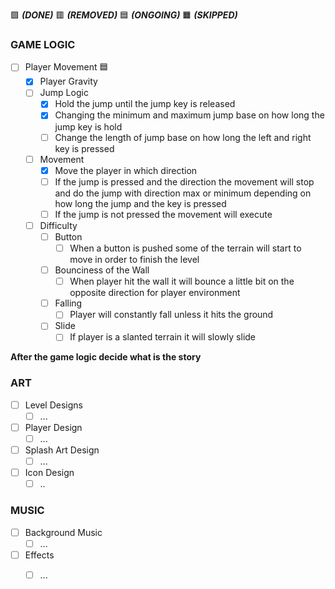 
🟩 ***(DONE)***                 🟥 ***(REMOVED)***
🟦 ***(ONGOING)***          🟧 ***(SKIPPED)***
### GAME LOGIC

- [ ] Player Movement 🟦
	- [x] Player Gravity
	- [ ] Jump Logic
		- [x] Hold the jump until the jump key is released
		- [x] Changing the minimum and maximum jump base on how long the jump key is hold
		- [ ] Change the length of jump base on how long the left and right key is pressed
	- [ ] Movement
		- [x] Move the player in which direction
		- [ ] If the jump is pressed and the direction the movement will stop and do the jump with direction max or minimum depending on how long the jump and the key is pressed
		- [ ] If the jump is not pressed the movement will execute
	- [ ] Difficulty
		- [ ] Button
			- [ ] When a button is pushed some of the terrain will start to move in order to finish the level
		- [ ] Bounciness of the Wall
			- [ ] When player hit the wall it will bounce a little bit on the opposite direction for player environment
		- [ ] Falling
			- [ ] Player will constantly fall unless it hits the ground
		- [ ] Slide
			- [ ] If player is a slanted terrain it will slowly slide

**After the game logic decide what is the story**
### ART
- [ ] Level Designs
	- [ ] ...
- [ ] Player Design
	- [ ] ...
- [ ] Splash Art Design
	- [ ] ...
- [ ] Icon Design
	- [ ] ..

### MUSIC
- [ ] Background Music
	- [ ] ...
- [ ] Effects
	- [ ] ...

